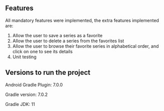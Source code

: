## Features

All mandatory features were implemented, the extra features implemented are:

1. Allow the user to save a series as a favorite
2. Allow the user to delete a series from the favorites list
3. Allow the user to browse their favorite series in alphabetical order, and click on one to
see its details
4. Unit testing

## Versions to run the project

Android Gradle Plugin: 7.0.0

Gradle version: 7.0.2

Gradle JDK: 11

